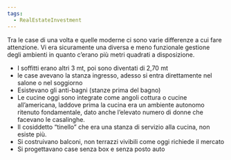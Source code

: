 ```yaml
---
tags:
  - RealEstateInvestment
---
```



Tra le case di una volta e quelle moderne ci sono varie differenze a cui fare attenzione. Vi era sicuramente una diversa e meno funzionale gestione degli ambienti in quanto c’erano più metri quadrati a disposizione.
* I soffitti erano altri 3 mt, poi sono diventati di 2,70 mt
* le case avevano la stanza ingresso, adesso si entra direttamente nel salone o nel soggiorno
* Esistevano gli anti-bagni (stanze prima del bagno)
* Le cucine oggi sono integrate come angoli cottura o cucine all’americana, laddove prima la cucina era un ambiente autonomo ritenuto fondamentale, dato anche l’elevato numero di donne che facevano le casalinghe.
* Il cosiddetto “tinello” che era una stanza di servizio alla cucina, non esiste più.
* Si costruivano balconi, non terrazzi vivibili come oggi richiede il mercato
* Si progettavano case senza box e senza posto auto
